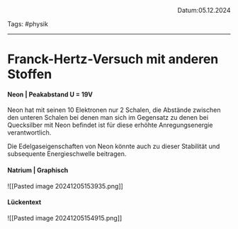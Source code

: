 <p align="right">Datum:05.12.2024</p>

Tags: #physik 

---

# Franck-Hertz-Versuch mit anderen Stoffen


#### Neon | Peakabstand U = 19V

Neon hat mit seinen 10 Elektronen nur 2 Schalen, die Abstände zwischen den unteren Schalen bei denen man sich im Gegensatz zu denen bei Quecksilber mit Neon befindet ist für diese erhöhte Anregungsenergie verantwortlich.

Die Edelgaseigenschaften von Neon könnte auch zu dieser Stabilität und subsequente Energieschwelle beitragen.


#### Natrium | Graphisch

![[Pasted image 20241205153935.png]]

#### Lückentext
![[Pasted image 20241205154915.png]]
